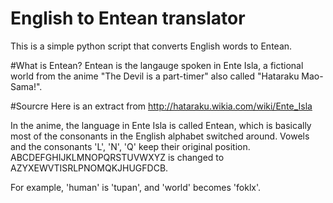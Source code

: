 # English to Entean translator
This is a simple python script that converts English words to Entean.

#What is Entean?
Entean is the langauge spoken in Ente Isla, a fictional world from the anime "The Devil is a part-timer" also called "Hataraku Mao-Sama!".

#Sourcre
Here is an extract from http://hataraku.wikia.com/wiki/Ente_Isla

In the anime, the language in Ente Isla is called Entean, which is basically most of the consonants in the English alphabet switched around. Vowels and the consonants 'L', 'N', 'Q' keep their original position. ABCDEFGHIJKLMNOPQRSTUVWXYZ is changed to AZYXEWVTISRLPNOMQKJHUGFDCB.

For example, 'human' is 'tupan', and 'world' becomes 'foklx'. 
